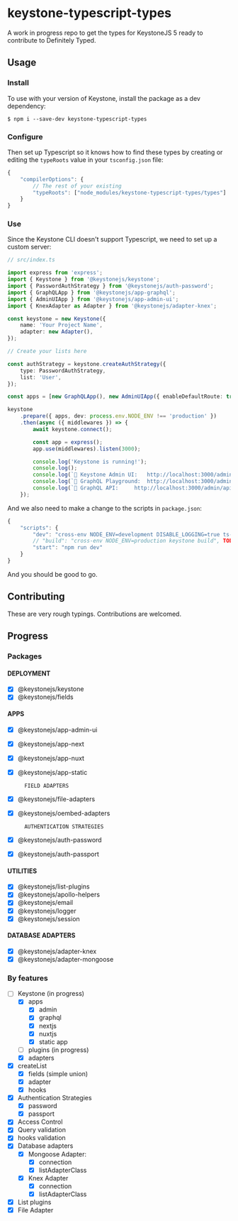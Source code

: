 # keystone-typescript-types

A work in progress repo to get the types for KeystoneJS 5 ready to contribute to Definitely Typed.

## Usage

### Install

To use with your version of Keystone, install the package as a dev dependency:

```
$ npm i --save-dev keystone-typescript-types
```

### Configure

Then set up Typescript so it knows how to find these types by creating or editing the `typeRoots` value in your `tsconfig.json` file:

```javascript
{
	"compilerOptions": {
		// The rest of your existing
		"typeRoots": ["node_modules/keystone-typescript-types/types"]
	}
}

```

### Use

Since the Keystone CLI doesn't support Typescript, we need to set up a custom server:

```typescript
// src/index.ts

import express from 'express';
import { Keystone } from '@keystonejs/keystone';
import { PasswordAuthStrategy } from '@keystonejs/auth-password';
import { GraphQLApp } from '@keystonejs/app-graphql';
import { AdminUIApp } from '@keystonejs/app-admin-ui';
import { KnexAdapter as Adapter } from '@keystonejs/adapter-knex';

const keystone = new Keystone({
    name: 'Your Project Name',
    adapter: new Adapter(),
});

// Create your lists here

const authStrategy = keystone.createAuthStrategy({
    type: PasswordAuthStrategy,
    list: 'User',
});

const apps = [new GraphQLApp(), new AdminUIApp({ enableDefaultRoute: true, authStrategy })];

keystone
    .prepare({ apps, dev: process.env.NODE_ENV !== 'production' })
    .then(async ({ middlewares }) => {
        await keystone.connect();

        const app = express();
        app.use(middlewares).listen(3000);

        console.log('Keystone is running!');
        console.log();
        console.log(`🔗 Keystone Admin UI:	http://localhost:3000/admin`);
        console.log(`🔗 GraphQL Playground:	http://localhost:3000/admin/graphiql`);
        console.log(`🔗 GraphQL API:		http://localhost:3000/admin/api`);
    });
```

And we also need to make a change to the scripts in `package.json`:

```javascript
{
    "scripts": {
		"dev": "cross-env NODE_ENV=development DISABLE_LOGGING=true ts-node --files index.ts",
        // "build": "cross-env NODE_ENV=production keystone build", TODO, handle admin UI build outside of CLI
		"start": "npm run dev"
    }
}
```

And you should be good to go.

## Contributing

These are very rough typings. Contributions are welcomed.

## Progress

### Packages

#### DEPLOYMENT

-   [x] @keystonejs/keystone
-   [x] @keystonejs/fields

#### APPS

-   [x] @keystonejs/app-admin-ui
-   [x] @keystonejs/app-next
-   [x] @keystonejs/app-nuxt
-   [x] @keystonejs/app-static

        FIELD ADAPTERS

-   [x] @keystonejs/file-adapters
-   [x] @keystonejs/oembed-adapters

        AUTHENTICATION STRATEGIES

-   [x] @keystonejs/auth-password
-   [x] @keystonejs/auth-passport

#### UTILITIES

-   [x] @keystonejs/list-plugins
-   [x] @keystonejs/apollo-helpers
-   [x] @keystonejs/email
-   [x] @keystonejs/logger
-   [x] @keystonejs/session

#### DATABASE ADAPTERS

-   [x] @keystonejs/adapter-knex
-   [x] @keystonejs/adapter-mongoose

### By features

-   [ ] Keystone (in progress)
    -   [x] apps
        -   [x] admin
        -   [x] graphql
        -   [x] nextjs
        -   [x] nuxtjs
        -   [x] static app
    -   [ ] plugins (in progress)
    -   [x] adapters
-   [x] createList
    -   [x] fields (simple union)
    -   [x] adapter
    -   [x] hooks
-   [x] Authentication Strategies
    -   [x] password
    -   [x] passport
-   [x] Access Control
-   [x] Query validation
-   [x] hooks validation
-   [x] Database adapters
    -   [x] Mongoose Adapter:
        -   [x] connection
        -   [x] listAdapterClass
    -   [x] Knex Adapter
        -   [x] connection
        -   [x] listAdapterClass
-   [x] List plugins
-   [x] File Adapter
